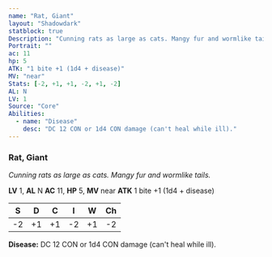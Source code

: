 ```yaml
---
name: "Rat, Giant"
layout: "Shadowdark"
statblock: true
Description: "Cunning rats as large as cats. Mangy fur and wormlike tails."
Portrait: ""
ac: 11
hp: 5
ATK: "1 bite +1 (1d4 + disease)"
MV: "near"
Stats: [-2, +1, +1, -2, +1, -2]
AL: N
LV: 1
Source: "Core"
Abilities:
  - name: "Disease"
    desc: "DC 12 CON or 1d4 CON damage (can't heal while ill)."
---
```


### Rat, Giant

_Cunning rats as large as cats. Mangy fur and wormlike tails._

**LV** 1, **AL** N
**AC** 11, **HP** 5, **MV** near
**ATK** 1 bite +1 (1d4 + disease)

|  S  |  D  |  C  |  I  |  W  |  Ch  |
|:---:|:---:|:---:|:---:|:---:|:----:|
| -2 | +1 | +1 | -2 | +1 | -2 |

**Disease:** DC 12 CON or 1d4 CON damage (can't heal while ill).

